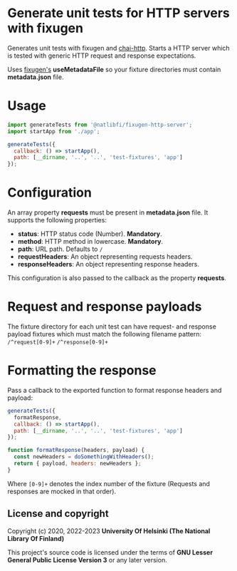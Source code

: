 # Generate unit tests for HTTP servers with fixugen

Generates unit tests with fixugen and [chai-http](). Starts a HTTP server which is tested with generic HTTP request and response expectations.

Uses [fixugen's](https://www.npmjs.com/package/@natlibfi/fixugen) **useMetadataFile** so your fixture directories must contain **metadata.json** file.

# Usage
```js
import generateTests from '@natlibfi/fixugen-http-server';
import startApp from './app';

generateTests({
  callback: () => startApp(),
  path: [__dirname, '..', '..', 'test-fixtures', 'app']
});

```
# Configuration
An array property **requests** must be present in **metadata.json** file. It supports the following properties:
- **status**: HTTP status code (Number). **Mandatory**.
- **method**: HTTP method in lowercase. **Mandatory**.
- **path**: URL path. Defaults to `/`
- **requestHeaders**: An object representing requests headers.
- **responseHeaders**: An object representing response headers.

This configuration is also passed to the callback as the property **requests**.

# Request and response payloads
The fixture directory for each unit test can have request- and response payload fixtures which must match the following filename pattern:
`/^request[0-9]+`
`/^response[0-9]+`

# Formatting the response
Pass a callback to the exported function to format response headers and payload:
```js
generateTests({
  formatResponse,
  callback: () => startApp(),
  path: [__dirname, '..', '..', 'test-fixtures', 'app']
});

function formatResponse(headers, payload) {
  const newHeaders = doSomethingWithHeaders();
  return { payload, headers: newHeaders };
}
```

Where `[0-9]+` denotes the index number of the fixture (Requests and responses are mocked in that order).

## License and copyright

Copyright (c) 2020, 2022-2023 **University Of Helsinki (The National Library Of Finland)**

This project's source code is licensed under the terms of **GNU Lesser General Public License Version 3** or any later version.